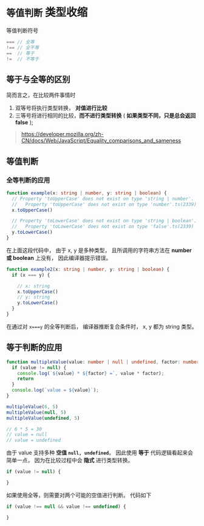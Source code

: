 # `等值判断` 类型收缩

等值判断符号

```ts
=== // 全等
!== // 全不等
==  // 等于
!=  // 不等于
```

## 等于与全等的区别

简而言之，在比较两件事情时

1. 双等号将执行类型转换， **对值进行比较**
2. 三等号将进行相同的比较，**而不进行类型转换** ( **如果类型不同，只是总会返回 false** );

> https://developer.mozilla.org/zh-CN/docs/Web/JavaScript/Equality_comparisons_and_sameness


## 等值判断

### 全等判断的应用

```ts
function example(x: string | number, y: string | boolean) {
  // Property 'toUpperCase' does not exist on type 'string | number'.
  //   Property 'toUpperCase' does not exist on type 'number'.ts(2339)
  x.toUpperCase()

  // Property 'toLowerCase' does not exist on type 'string | boolean'.
  //   Property 'toLowerCase' does not exist on type 'false'.ts(2339)
  y.toLowerCase()
}
```

在上面这段代码中， 由于 x, y 是多种类型， 且所调用的字符串方法在 **number 或 boolean** 上没有， 因此编译器提示错误。

```ts
function example2(x: string | number, y: string | boolean) {
  if (x === y) {

    // x: string
    x.toUpperCase()
    // y: string
    y.toLowerCase()
  }
}
```

在通过对 `x===y` 的全等判断后， 编译器推断复合条件时， x, y 都为 string 类型。


## 等于判断的应用

```ts
function multipleValue(value: number | null | undefined, factor: number) {
  if (value != null) {
    console.log(`${value} * ${factor} =`, value * factor);
    return
  }
  console.log(`value = ${value}`);
}

multipleValue(6, 5)
multipleValue(null, 5)
multipleValue(undefined, 5)

// 6 * 5 = 30
// value = null
// value = undefined
```

由于 value 支持多种 **空值 `null, undefined`**。 
因此使用 **等于** 代码逻辑看起来会简单一点， 因为在比较过程中会 **隐式** 进行类型转换。

```ts
if (value != null) {

}
```

如果使用全等，则需要对两个可能的空值进行判断。 
代码如下

```ts
if (value !== null && value !== undefined) {

}
```